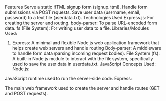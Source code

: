 Features
Serve a static HTML signup form (signup.html).
Handle form submissions via POST requests.
Save user data (username, email, password) to a text file (userdata.txt).
Technologies Used
Express.js: For creating the server and routing.
body-parser: To parse URL-encoded form data.
fs (File System): For writing user data to a file.
Libraries/Modules Used:
1. Express:
A minimal and flexible Node.js web application framework that helps create web servers and handle routing
Body-parser:
A middleware to handle form data (parsing incoming request bodies).
File System (fs):
A built-in Node.js module to interact with the file system, specifically used to save the user data in userdata.txt.
JavaScript Concepts Used:
Node.js:

JavaScript runtime used to run the server-side code.
Express:

The main web framework used to create the server and handle routes (GET and POST requests).
